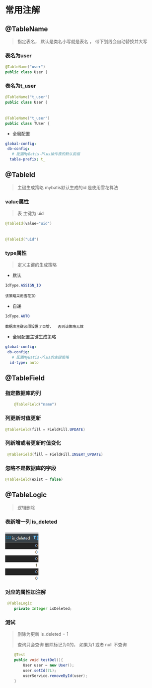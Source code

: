 # 常用注解

## @TableName

> 指定表名， 默认是类名小写就是表名 ， 带下划线会自动替换并大写

### 表名为user

```java
@TableName("user")
public class User {
```

### 表名为t_user

```java
@TableName("t_user")
public class User {


@TableName("t_user")
public class TUser {

```

* 全局配置

```yaml
global-config:
 db-config:
   # 配置MyBatis-Plus操作表的默认前缀
  table-prefix: t_
```

## @TableId

> 主键生成策略 mybatis默认生成的id 是使用雪花算法

### value属性

> 表 主键为 uid

```java
@TableId(value="uid")


@TableId("uid")
```

### type属性

> 定义主键的生成策略

* 默认

```java
IdType.ASSIGN_ID

该策略采用雪花ID
```

* 自递

```java
IdType.AUTO

数据库主键必须设置了自增，  否则该策略无效
```

* 全局配置主键生成策略

```yaml
global-config:
 db-config:
   # 配置MyBatis-Plus的主键策略
  id-type: auto
```

## @TableField

### 指定数据库的列

```java
    @TableField("name")
```

### 列更新时值更新

```java
@TableField(fill = FieldFill.UPDATE)
```

### 列新增或者更新时值变化

```java
 @TableField(fill = FieldFill.INSERT_UPDATE)
```

### 忽略不是数据库的字段

```java
@TableField(exist = false)
```

## @TableLogic

> 逻辑删除

### 表新增一列 is_deleted

![image.png](./assets/1672838247034-image.png)


### 对应的属性加注解

```java
 @TableLogic
    private Integer isDeleted;
```


### 测试

> 删除为更新 is_deleted = 1
>
> 查询只会查询 删除标记为0的， 如果为1 或者 null 不查询

```java
    @Test
    public void testDel(){
        User user = new User();
        user.setId(7L);
        userService.removeById(user);
    }
```

